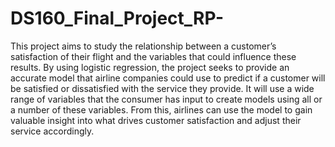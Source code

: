 # DS160_Final_Project_RP-
This project aims to study the relationship between a customer’s satisfaction of their flight and the variables that could influence these results. By using logistic regression, the project seeks to provide an accurate model that airline companies could use to predict if a customer will be satisfied or dissatisfied with the service they provide. It will use a wide range of variables that the consumer has input to create models using all or a number of these variables. From this, airlines can use the model to gain valuable insight into what drives customer satisfaction and adjust their service accordingly. 
